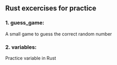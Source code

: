 ## Rust excercises for practice

### 1. guess_game: 
A small game to guess the correct random number

### 2. variables: 
Practice variable in Rust